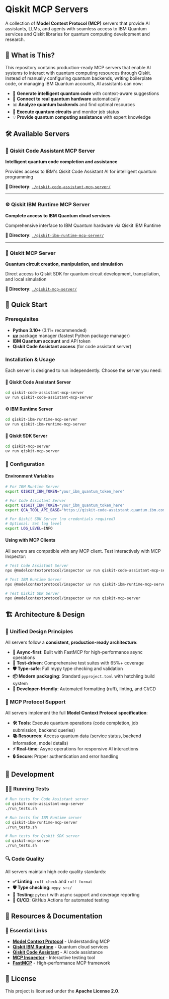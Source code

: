 # Qiskit MCP Servers

A collection of **Model Context Protocol (MCP)** servers that provide AI assistants, LLMs, and agents with seamless access to IBM Quantum services and Qiskit libraries for quantum computing development and research.

## 🌟 What is This?

This repository contains production-ready MCP servers that enable AI systems to interact with quantum computing resources through Qiskit. Instead of manually configuring quantum backends, writing boilerplate code, or managing IBM Quantum accounts, AI assistants can now:

- 🤖 **Generate intelligent quantum code** with context-aware suggestions
- 🔌 **Connect to real quantum hardware** automatically  
- 📊 **Analyze quantum backends** and find optimal resources
- 🚀 **Execute quantum circuits** and monitor job status
- 💡 **Provide quantum computing assistance** with expert knowledge

## 🛠️ Available Servers

### 🧠 Qiskit Code Assistant MCP Server
**Intelligent quantum code completion and assistance**

Provides access to IBM's Qiskit Code Assistant AI for intelligent quantum programming

**📁 Directory**: [`./qiskit-code-assistant-mcp-server/`](./qiskit-code-assistant-mcp-server/)

---

### ⚙️ Qiskit IBM Runtime MCP Server
**Complete access to IBM Quantum cloud services**

Comprehensive interface to IBM Quantum hardware via Qiskit IBM Runtime

**📁 Directory**: [`./qiskit-ibm-runtime-mcp-server/`](./qiskit-ibm-runtime-mcp-server/)

---

### 🔬 Qiskit MCP Server
**Quantum circuit creation, manipulation, and simulation**

Direct access to Qiskit SDK for quantum circuit development, transpilation, and local simulation

**📁 Directory**: [`./qiskit-mcp-server/`](./qiskit-mcp-server/)

## 🚀 Quick Start

### Prerequisites

- **Python 3.10+** (3.11+ recommended)
- **[uv](https://astral.sh/uv)** package manager (fastest Python package manager)
- **IBM Quantum account** and API token
- **Qiskit Code Assistant access** (for code assistant server)

### Installation & Usage

Each server is designed to run independently. Choose the server you need:

#### 🧠 Qiskit Code Assistant Server
```bash
cd qiskit-code-assistant-mcp-server
uv run qiskit-code-assistant-mcp-server
```

#### ⚙️ IBM Runtime Server
```bash
cd qiskit-ibm-runtime-mcp-server
uv run qiskit-ibm-runtime-mcp-server
```

#### 🔬 Qiskit SDK Server
```bash
cd qiskit-mcp-server
uv run qiskit-mcp-server
```

### 🔧 Configuration

#### Environment Variables
```bash
# For IBM Runtime Server
export QISKIT_IBM_TOKEN="your_ibm_quantum_token_here"

# For Code Assistant Server
export QISKIT_IBM_TOKEN="your_ibm_quantum_token_here"
export QCA_TOOL_API_BASE="https://qiskit-code-assistant.quantum.ibm.com"

# For Qiskit SDK Server (no credentials required)
# Optional: Set log level
export LOG_LEVEL=INFO
```

#### Using with MCP Clients

All servers are compatible with any MCP client. Test interactively with MCP Inspector:

```bash
# Test Code Assistant Server
npx @modelcontextprotocol/inspector uv run qiskit-code-assistant-mcp-server

# Test IBM Runtime Server
npx @modelcontextprotocol/inspector uv run qiskit-ibm-runtime-mcp-server

# Test Qiskit SDK Server
npx @modelcontextprotocol/inspector uv run qiskit-mcp-server
```

## 🏗️ Architecture & Design

### 🎯 Unified Design Principles

All servers follow a **consistent, production-ready architecture**:

- **🔄 Async-first**: Built with FastMCP for high-performance async operations
- **🧪 Test-driven**: Comprehensive test suites with 65%+ coverage
- **🛡️ Type-safe**: Full mypy type checking and validation
- **📦 Modern packaging**: Standard `pyproject.toml` with hatchling build system
- **🔧 Developer-friendly**: Automated formatting (ruff), linting, and CI/CD

### 🔌 MCP Protocol Support

All servers implement the full **Model Context Protocol specification**:

- **🛠️ Tools**: Execute quantum operations (code completion, job submission, backend queries)
- **📚 Resources**: Access quantum data (service status, backend information, model details)
- **⚡ Real-time**: Async operations for responsive AI interactions
- **🔒 Secure**: Proper authentication and error handling

## 🧪 Development

### 🏃‍♂️ Running Tests
```bash
# Run tests for Code Assistant server
cd qiskit-code-assistant-mcp-server
./run_tests.sh

# Run tests for IBM Runtime server
cd qiskit-ibm-runtime-mcp-server
./run_tests.sh

# Run tests for Qiskit SDK server
cd qiskit-mcp-server
./run_tests.sh
```

### 🔍 Code Quality
All servers maintain high code quality standards:
- **✅ Linting**: `ruff check` and `ruff format`  
- **🛡️ Type checking**: `mypy src/`
- **🧪 Testing**: `pytest` with async support and coverage reporting
- **🚀 CI/CD**: GitHub Actions for automated testing

## 📖 Resources & Documentation

### 🔗 Essential Links
- **[Model Context Protocol](https://modelcontextprotocol.io/introduction)** - Understanding MCP
- **[Qiskit IBM Runtime](https://quantum.cloud.ibm.com/docs/en/api/qiskit-ibm-runtime)** - Quantum cloud services
- **[Qiskit Code Assistant](https://quantum.cloud.ibm.com/docs/en/guides/qiskit-code-assistant)** - AI code assistance  
- **[MCP Inspector](https://github.com/modelcontextprotocol/inspector)** - Interactive testing tool
- **[FastMCP](https://github.com/jlowin/fastmcp)** - High-performance MCP framework


## 📄 License

This project is licensed under the **Apache License 2.0**.
